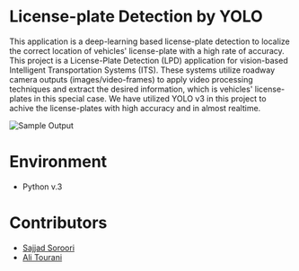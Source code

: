 # License-plate Detection by YOLO
This application is a deep-learning based license-plate detection to localize the correct location of vehicles' license-plate with a high rate of accuracy.
This project is a License-Plate Detection (LPD) application for vision-based Intelligent Transportation Systems (ITS). These systems utilize roadway camera outputs (images/video-frames) to apply video processing techniques and extract the desired information, which is vehicles' license-plates in this special case. We have utilized YOLO v3 in this project to achive the license-plates with high accuracy and in almost realtime.

![Sample Output](http://alitourani.ir/wp-content/uploads/Deep-LPD-AliTourani-SajjadSoroori.png "Sample Output")

# Environment
- Python v.3

# Contributors
- [Sajjad Soroori](https://github.com/SajjadSo "Sajjad Soroori")
- [Ali Tourani](https://github.com/alitourani "Ali Tourani")
